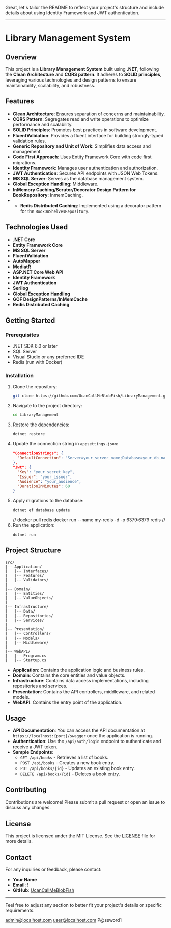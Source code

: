 Great, let's tailor the README to reflect your project's structure and include details about using Identity Framework and JWT authentication.

---

# Library Management System

## Overview

This project is a **Library Management System** built using **.NET**, following the **Clean Architecture** and **CQRS pattern**. It adheres to **SOLID principles**, leveraging various technologies and design patterns to ensure maintainability, scalability, and robustness.

## Features

- **Clean Architecture**: Ensures separation of concerns and maintainability.
- **CQRS Pattern**: Segregates read and write operations to optimize performance and scalability.
- **SOLID Principles**: Promotes best practices in software development.
- **FluentValidation**: Provides a fluent interface for building strongly-typed validation rules.
- **Generic Repository and Unit of Work**: Simplifies data access and management.
- **Code First Approach**: Uses Entity Framework Core with code first migrations.
- **Identity Framework**: Manages user authentication and authorization.
- **JWT Authentication**: Secures API endpoints with JSON Web Tokens.
- **MS SQL Server**: Serves as the database management system.
- **Global Exception Handling**: Middleware.
- **InMemory Caching/Scrutor/Decorator Design Pattern for BookRepository**: InmemCaching.
- - **Redis Distributed Caching**: Implemented using a decorator pattern for the `BookOnShelvesRepository`.



## Technologies Used

- **.NET Core**
- **Entity Framework Core**
- **MS SQL Server**
- **FluentValidation**
- **AutoMapper**
- **MediatR**
- **ASP.NET Core Web API**
- **Identity Framework**
- **JWT Authentication**
-  **Serilog**
-  **Global Exception Handling**
-  **GOF DesignPatterns/InMemCache**
-  **Redis Distributed Caching**



## Getting Started

### Prerequisites

- .NET SDK 6.0 or later
- SQL Server
- Visual Studio or any preferred IDE
- Redis (run with Docker)


### Installation

1. Clone the repository:
   ```sh
   git clone https://github.com/UcanCallMeBlobFish/LibraryManagement.git
   ```
2. Navigate to the project directory:
   ```sh
   cd LibraryManagement
   ```
3. Restore the dependencies:
   ```sh
   dotnet restore
   ```
4. Update the connection string in `appsettings.json`:
   ```json
   "ConnectionStrings": {
     "DefaultConnection": "Server=your_server_name;Database=your_db_name;Trusted_Connection=True;MultipleActiveResultSets=true"
   },
   "Jwt": {
     "Key": "your_secret_key",
     "Issuer": "your_issuer",
     "Audience": "your_audience",
     "DurationInMinutes": 60
   }
   ```
5. Apply migrations to the database:
   ```sh
   dotnet ef database update
   ```
   //
   docker pull redis
   docker run --name my-redis -d -p 6379:6379 redis
   //
7. Run the application:
   ```sh
   dotnet run
   ```

## Project Structure

```plaintext
src/
|-- Application/
|   |-- Interfaces/
|   |-- Features/
|   |-- Validators/
|
|-- Domain/
|   |-- Entities/
|   |-- ValueObjects/
|
|-- Infrastructure/
|   |-- Data/
|   |-- Repositories/
|   |-- Services/
|
|-- Presentation/
|   |-- Controllers/
|   |-- Models/
|   |-- Middleware/
|
|-- WebAPI/
|   |-- Program.cs
|   |-- Startup.cs
```

- **Application**: Contains the application logic and business rules.
- **Domain**: Contains the core entities and value objects.
- **Infrastructure**: Contains data access implementations, including repositories and services.
- **Presentation**: Contains the API controllers, middleware, and related models.
- **WebAPI**: Contains the entry point of the application.

## Usage

- **API Documentation**: You can access the API documentation at `https://localhost:{port}/swagger` once the application is running.
- **Authentication**: Use the `/api/auth/login` endpoint to authenticate and receive a JWT token.
- **Sample Endpoints**:
  - `GET /api/books` - Retrieves a list of books.
  - `POST /api/books` - Creates a new book entry.
  - `PUT /api/books/{id}` - Updates an existing book entry.
  - `DELETE /api/books/{id}` - Deletes a book entry.

## Contributing

Contributions are welcome! Please submit a pull request or open an issue to discuss any changes.

## License

This project is licensed under the MIT License. See the [LICENSE](LICENSE) file for more details.

## Contact

For any inquiries or feedback, please contact:

- **Your Name**
- **Email**: !
- **GitHub**: [UcanCallMeBlobFish](https://github.com/UcanCallMeBlobFish)

---

Feel free to adjust any section to better fit your project's details or specific requirements.



admin@localhost.com
user@localhost.com
P@ssword1
